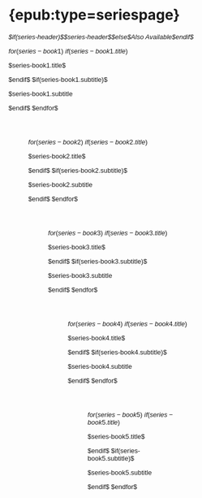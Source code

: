 # {epub:type=seriespage}

<div style="font-size: small; font-family: sans-serif;">

<p class="center top-margin" style="margin-bottom: 1em; font-style: italic;">$if(series-header)$$series-header$$else$Also Available$endif$</p>

$for(series-book1)$
$if(series-book1.title)$
<p class="title">$series-book1.title$</p>
$endif$
$if(series-book1.subtitle)$
<p class="center">$series-book1.subtitle</p>
$endif$
$endfor$

<div style="padding: 3em;" />

$for(series-book2)$
$if(series-book2.title)$
<p class="title">$series-book2.title$</p>
$endif$
$if(series-book2.subtitle)$
<p class="center">$series-book2.subtitle</p>
$endif$
$endfor$

<div style="padding: 3em;" />

$for(series-book3)$
$if(series-book3.title)$
<p class="title">$series-book3.title$</p>
$endif$
$if(series-book3.subtitle)$
<p class="center">$series-book3.subtitle</p>
$endif$
$endfor$

<div style="padding: 3em;" />

$for(series-book4)$
$if(series-book4.title)$
<p class="title">$series-book4.title$</p>
$endif$
$if(series-book4.subtitle)$
<p class="center">$series-book4.subtitle</p>
$endif$
$endfor$

<div style="padding: 3em;" />

$for(series-book5)$
$if(series-book5.title)$
<p class="title">$series-book5.title$</p>
$endif$
$if(series-book5.subtitle)$
<p class="center">$series-book5.subtitle</p>
$endif$
$endfor$

<div style="padding: 3em;" />

</div>
